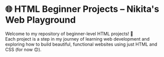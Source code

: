 # 🌐 HTML Beginner Projects – Nikita's Web Playground

Welcome to my repository of beginner-level HTML projects! 🚀  
Each project is a step in my journey of learning web development and exploring how to build beautiful, functional websites using just HTML and CSS (for now 😊).
